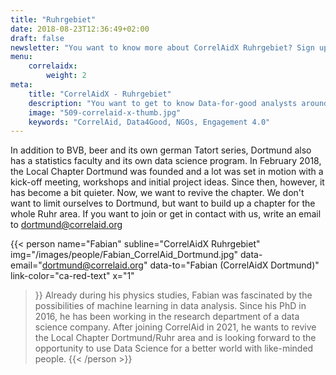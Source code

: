 ```yaml
---
title: "Ruhrgebiet"
date: 2018-08-23T12:36:49+02:00
draft: false
newsletter: "You want to know more about CorrelAidX Ruhrgebiet? Sign up for our Newsletter!"
menu: 
    correlaidx:
        weight: 2
meta:
    title: "CorrelAidX - Ruhrgebiet"
    description: "You want to get to know Data-for-good analysts around you and use data for social good? In this case, you are interested in CorrelAidX!"
    image: "509-correlaid-x-thumb.jpg"
    keywords: "CorrelAid, Data4Good, NGOs, Engagement 4.0"
---
```


In addition to BVB, beer and its own german Tatort series, Dortmund also has a statistics faculty and its own data science program.
In February 2018, the Local Chapter Dortmund was founded and a lot was set in motion with a kick-off meeting, workshops and initial project ideas. Since then, however, it has become a bit quieter.
Now, we want to revive the chapter. We don't want to limit ourselves to Dortmund, but want to build up a chapter for the whole Ruhr area. If you want to join or get in contact with us, write an email to [dortmund@correlaid.org](mailto:dortmund@correlaid.org)

{{< person 
    name="Fabian"
    subline="CorrelAidX Ruhrgebiet"
    img="/images/people/Fabian_CorrelAid_Dortmund.jpg"
    data-email="dortmund@correlaid.org"
    data-to="Fabian (CorrelAidX Dortmund)"
    link-color="ca-red-text"
    x="1"
>}}
Already during his physics studies, Fabian was fascinated by the possibilities of machine learning in data analysis. Since his PhD in 2016, he has been working in the research department of a data science company. After joining CorrelAid in 2021, he wants to revive the Local Chapter Dortmund/Ruhr area and is looking forward to the opportunity to use Data Science for a better world with like-minded people.
{{< /person >}}